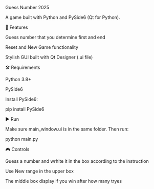 Guess Number 2025

A game built with Python and PySide6 (Qt for Python).

📌 Features

Guess number that you determine first and end

Reset and New Game functionality

Stylish GUI built with Qt Designer (.ui file)

🛠️ Requirements

Python 3.8+

PySide6

Install PySide6:

pip install PySide6

▶️ Run

Make sure main_window.ui is in the same folder. Then run:

python main.py

🎮 Controls

Guess a number and wrhite it in the box according to the instruction

Use New range in the upper box

The middle box display if you win after how many tryes